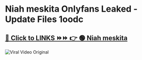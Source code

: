 
 # Niah meskita Onlyfans Leaked - Update Files 1oodc

## <h2><a href="https://clipsfans.com/Niah_meskita&ref=git">🔗 Click to LINKS ⏩⏩ 👉 🟢 Niah meskita </a></h2>

<a href="https://clipsfans.com/Niah_meskita&ref=git" rel="nofollow" data-target="animated-image.originalLink"><img src="https://i.ibb.co.com/xMMVF88/686577567.gif" alt="Viral Video Original" style="max-width: 100%; display: inline-block;" data-target="animated-image.originalImage"></a>

